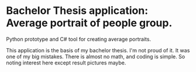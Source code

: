 # Bachelor Thesis application: Average portrait of people group.

Python prototype and C# tool for creating average portraits.

This application is the basis of my bachelor thesis. 
I'm not proud of it. It was one of my big mistakes.
There is almost no math, and coding is simple. So noting interest here except result pictures maybe.
